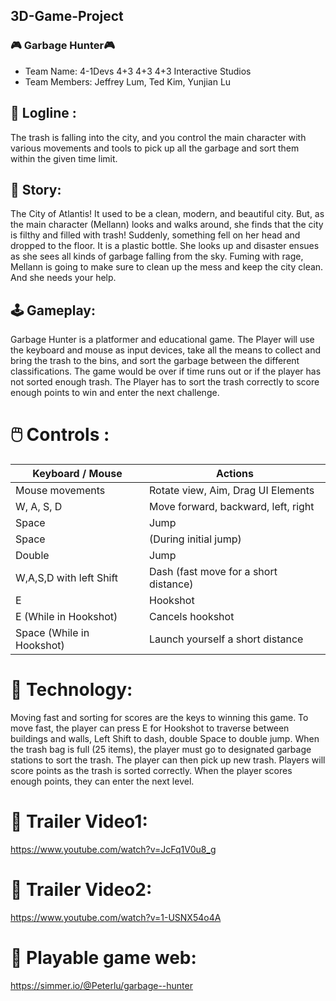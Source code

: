 ##  3D-Game-Project 
### :video_game: Garbage Hunter:video_game: 
- Team Name: 4-1Devs 4+3 4+3 4+3 Interactive Studios
- Team Members: Jeffrey Lum, Ted Kim, Yunjian Lu

## :page_facing_up:	Logline :
The trash is falling into the city, and you control the main character with various movements and tools to pick up all the garbage and sort them within the given time limit.
## :scroll:	Story:
The City of Atlantis! It used to be a clean, modern, and beautiful city. But, as the main character (Mellann) looks and walks around, she finds that the city is filthy and filled with trash! Suddenly, something fell on her head and dropped to the floor. It is a plastic bottle. She looks up and disaster ensues as she sees all kinds of garbage falling from the sky. Fuming with rage, Mellann is going to make sure to clean up the mess and keep the city clean. And she needs your help.
## :joystick:	Gameplay:
Garbage Hunter is a platformer and educational game. The Player will use the keyboard and mouse as input devices, take all the means to collect and bring the trash to the bins, and sort the garbage between the different classifications. The game would be over if time runs out or if the player has not sorted enough trash.  The Player has to sort the trash correctly to score enough points to win and enter the next challenge. 

# :computer_mouse:	 Controls  :  
| Keyboard / Mouse | Actions |
| ------------- | ------------- |
| Mouse movements         | Rotate view, Aim, Drag UI Elements |
|W, A, S, D               |  Move forward, backward, left, right|
|Space                    | Jump|
|Space                   | (During initial jump)| 
|Double                  | Jump|
|W,A,S,D with left Shift | Dash (fast move for a short distance)|
|E                        | Hookshot|
|E (While in Hookshot)   | Cancels hookshot|
|Space (While in Hookshot)| Launch yourself a short distance|

# :rocket:	Technology:
Moving fast and sorting for scores are the keys to winning this game. To move fast, the player can press E for Hookshot to traverse between buildings and walls, Left Shift to dash, double Space to double jump. When the trash bag is full (25 items), the player must go to designated garbage stations to sort the trash.  The player can then pick up new trash. Players will score points as the trash is sorted correctly. When the player scores enough points, they can enter the next level.  

# :link: Trailer Video1:
https://www.youtube.com/watch?v=JcFq1V0u8_g
# :link: Trailer Video2:
https://www.youtube.com/watch?v=1-USNX54o4A
# :link:	Playable game web:
https://simmer.io/@Peterlu/garbage--hunter
